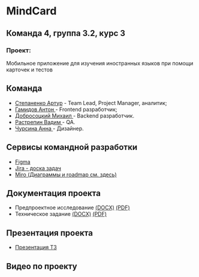 # MindCard
## Команда 4, группа 3.2, курс 3
### Проект: 
Мобильное приложение для изучения иностранных языков при помощи карточек и тестов

## Команда 
- [Степаненко Артур](https://github.com/uyrtryu "") - Team Lead, Project Manager, аналитик;
- [Гамидов Антон ]("") - Frontend разработчик;
- [Добросоцкий Михаил ](https://github.com/Hik4n "") - Backend разработчик.
- [Растрепин Вадим ]("") - QA.
- [Чурсина Анна ]("") - Дизайнер.

## Сервисы командной разработки
+ [Figma]()
+ [Jira - доска задач]() 
+ [Miro (Диаграммы и roadmap см. здесь)](https://miro.com/app/board/uXjVIOZVmws=/?share_link_id=181565259210)

## Документация проекта
+ Предпроектное исследование [(DOCX)]() [(PDF)]()
+ Техническое задание [(DOCX)](Documentation/Техническое_задание.docx) [(PDF)](Documentation/Техническое_задание.pdf)

## Презентация проекта
+ [Презентация ТЗ]()

## Видео по проекту
